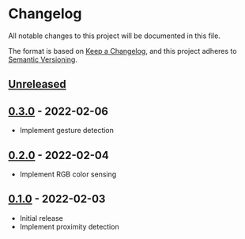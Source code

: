 # Changelog

All notable changes to this project will be documented in this file.

The format is based on [Keep a Changelog](https://keepachangelog.com/en/1.0.0/),
and this project adheres to [Semantic Versioning](https://semver.org/spec/v2.0.0.html).

## [Unreleased]

## [0.3.0] - 2022-02-06

- Implement gesture detection

## [0.2.0] - 2022-02-04

- Implement RGB color sensing

## [0.1.0] - 2022-02-03

- Initial release
- Implement proximity detection

[Unreleased]: https://github.com/mnishiguchi/apds9960/compare/v0.3.0...HEAD
[0.3.0]: https://github.com/mnishiguchi/apds9960/compare/v0.3.0
[0.2.0]: https://github.com/mnishiguchi/apds9960/compare/v0.2.0
[0.1.0]: https://github.com/mnishiguchi/apds9960/releases/tag/v0.1.0
